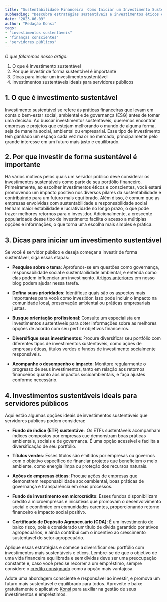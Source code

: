 ```yaml
---
title: "Sustentabilidade Financeira: Como Iniciar um Investimento Sustentável para Servidores Públicos"
subheading: "Descubra estratégias sustentáveis e investimentos éticos que podem ajudar a melhorar sua vida financeira de maneira consciente e equilibrada."
date: "2023-06-09"
author: "Redação Konsi"
tags:
- "investimentos sustentáveis"
- "finanças conscientes"
- "servidores públicos"
---
```


*O que falaremos nesse artigo:*
1. O que é investimento sustentável
2. Por que investir de forma sustentável é importante
3. Dicas para iniciar um investimento sustentável
4. Investimentos sustentáveis ideais para servidores públicos

## 1. O que é investimento sustentável

Investimento sustentável se refere às práticas financeiras que levam em conta o bem-estar social, ambiental e de governança (ESG) antes de tomar uma decisão. Ao buscar investimentos sustentáveis, queremos encontrar empresas e projetos que estejam melhorando o mundo de alguma forma, seja de maneira social, ambiental ou empresarial. Esse tipo de investimento tem ganhado um espaço cada vez maior no mercado, principalmente pelo grande interesse em um futuro mais justo e equilibrado.

## 2. Por que investir de forma sustentável é importante

Há vários motivos pelos quais um servidor público deve considerar os investimentos sustentáveis como parte de seu portfólio financeiro. Primeiramente, ao escolher investimentos éticos e conscientes, você estará promovendo um impacto positivo nos diversos pilares da sustentabilidade e contribuindo para um futuro mais equilibrado. Além disso, é comum que as empresas envolvidas com sustentabilidade e responsabilidade social tenham maior estabilidade e lucratividade no longo prazo, o que pode trazer melhores retornos para o investidor. Adicionalmente, a crescente popularidade desse tipo de investimento facilita o acesso a múltiplas opções e informações, o que torna uma escolha mais simples e prática.

## 3. Dicas para iniciar um investimento sustentável

Se você é servidor público e deseja começar a investir de forma sustentável, siga essas etapas:
  
* **Pesquise sobre o tema**: Aprofunde-se em questões como governança, responsabilidade social e sustentabilidade ambiental, e entenda como elas podem influenciar um investimento. [Artigos anteriores](/a-importncia-da-educao-financeira-para-servidores-pblicos-e-como-implement-la-em-sua-vida.md) em nosso blog podem ajudar nessa tarefa.

* **Defina suas prioridades**: Identifique quais são os aspectos mais importantes para você como investidor. Isso pode incluir o impacto na comunidade local, preservação ambiental ou práticas empresariais justas.

* **Busque orientação profissional**: Consulte um especialista em investimentos sustentáveis para obter informações sobre as melhores opções de acordo com seu perfil e objetivos financeiros. 

* **Diversifique seus investimentos**: Procure diversificar seu portfólio com diferentes tipos de investimentos sustentáveis, como ações de empresas éticas, títulos verdes e fundos de investimento socialmente responsáveis.

* **Acompanhe o desempenho e impacto**: Monitore regularmente o progresso de seus investimentos, tanto em relação aos retornos financeiros quanto aos impactos socioambientais, e faça ajustes conforme necessário.


## 4. Investimentos sustentáveis ideais para servidores públicos

Aqui estão algumas opções ideais de investimentos sustentáveis que servidores públicos podem considerar:

* **Fundo de índice (ETF) sustentável**: Os ETFs sustentáveis acompanham índices compostos por empresas que demonstram boas práticas ambientais, sociais e de governança. É uma opção acessível e facilita a diversificação de seu portfólio.

* **Títulos verdes**: Esses títulos são emitidos por empresas ou governos com o objetivo específico de financiar projetos que beneficiem o meio ambiente, como energia limpa ou proteção dos recursos naturais.

* **Ações de empresas éticas**: Procure ações de empresas que demonstrem responsabilidade socioambiental, boas práticas de governança e transparência em seus processos.

* **Fundo de investimento em microcrédito**: Esses fundos disponibilizam crédito a microempresas e iniciativas que promovam o desenvolvimento social e econômico em comunidades carentes, proporcionando retorno financeiro e impacto social positivo. 

* **Certificado de Depósito Agropecuário (CDA)**: É um investimento de baixo risco, pois é considerado um título de dívida garantido por ativos agropecuários, e ainda contribui com o incentivo ao crescimento sustentável do setor agropecuário.

Aplique essas estratégias e comece a diversificar seu portfólio com investimentos mais sustentáveis e éticos. Lembre-se de que o objetivo de uma vida financeira equilibrada e sem dívidas deve ser uma preocupação constante e, caso você precise recorrer a um empréstimo, sempre considere o [crédito consignado](/4-habitos-financeiros-saudaveis-servidor-publico.md) como a opção mais vantajosa.

Adote uma abordagem consciente e responsável ao investir, e promova um futuro mais sustentável e equilibrado para todos. Aproveite e baixe gratuitamente o aplicativo [Konsi](https://konsi.com.br/) para auxiliar na gestão de seus investimentos e empréstimos.